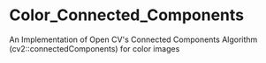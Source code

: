 # Color_Connected_Components
An Implementation of Open CV's Connected Components Algorithm (cv2::connectedComponents) for color images
